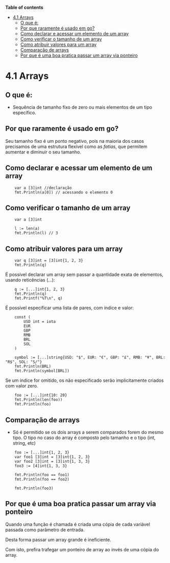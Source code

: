 **Table of contents**

- [4.1 Arrays](#41-arrays)
	- [O que é:](#o-que-é)
	- [Por que raramente é usado em go?](#por-que-raramente-é-usado-em-go)
	- [Como declarar e acessar um elemento de um array](#como-declarar-e-acessar-um-elemento-de-um-array)
	- [Como verificar o tamanho de um array](#como-verificar-o-tamanho-de-um-array)
	- [Como atribuir valores para um array](#como-atribuir-valores-para-um-array)
	- [Comparação de arrays](#comparação-de-arrays)
	- [Por que é uma boa pratica passar um array via ponteiro](#por-que-é-uma-boa-pratica-passar-um-array-via-ponteiro)

# 4.1 Arrays

## O que é:

- Sequência de tamanho fixo de zero ou mais elementos de um tipo específico.

## Por que raramente é usado em go?

Seu tamanho fixo é um ponto negativo, pois na maioria dos casos precisamos de uma estrutura flexível como as *fatias*, que permitem aumentar e diminuir o seu tamanho.

## Como declarar e acessar um elemento de um array

```golang
    var a [3]int //declaração
	fmt.Println(a[0]) // acessando o elemento 0
```

## Como verificar o tamanho de um array


```golang
    var a [3]int 

    l := len(a)
	fmt.Println(l) // 3
```

## Como atribuir valores para um array

```golang
    var q [3]int = [3]int{1, 2, 3}
	fmt.Println(q)
```

É possível declarar um array sem passar a quantidade exata de elementos, usando reticências (...):

```golang
    q := [...]int{1, 2, 3}
	fmt.Println(q)
	fmt.Printf("%T\n", q)
```

É possível especificar uma lista de pares, com índice e valor:

```golang
    const (
		USD int = iota
		EUR
		GBP
		RMB
		BRL
		SOL
	)

	symbol := [...]string{USD: "$", EUR: "€", GBP: "£", RMB: "¥", BRL: "R$", SOL: "S/"}
	fmt.Println(BRL)
	fmt.Println(symbol[BRL])
```

Se um índice for omitido, os não especificado serão implicitamente criados com valor zero.


```golang
    foo := [...]int{10: 20}
	fmt.Println(len(foo))
	fmt.Println(foo)
```


## Comparação de arrays

- Só é permitido se os dois arrays a serem comparados forem do mesmo tipo. O tipo no caso do array é composto pelo tamanho e o tipo (int, string, etc)


```golang
    foo := [...]int{1, 2, 3}
	var foo1 [3]int = [3]int{1, 2, 3}
	var foo2 [3]int = [3]int{1, 3, 3}
	foo3 := [4]int{1, 3, 3}
	
	fmt.Println(foo == foo1)
	fmt.Println(foo == foo2)

	fmt.Println(foo3)
```

## Por que é uma boa pratica passar um array via ponteiro

Quando uma função é chamada é criada uma cópia de cada variável passada como parâmetro de entrada. 

Desta forma passar um array grande é ineficiente.

Com isto, prefira trafegar um ponteiro de array ao invés de uma cópia do array.




